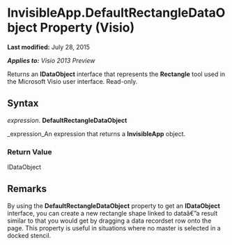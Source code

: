 
# InvisibleApp.DefaultRectangleDataObject Property (Visio)

 **Last modified:** July 28, 2015

 _**Applies to:** Visio 2013 Preview_

Returns an  **IDataObject** interface that represents the **Rectangle** tool used in the Microsoft Visio user interface. Read-only.


## Syntax

 _expression_. **DefaultRectangleDataObject**

 _expression_An expression that returns a  **InvisibleApp** object.


### Return Value

IDataObject


## Remarks

By using the  **DefaultRectangleDataObject** property to get an **IDataObject** interface, you can create a new rectangle shape linked to dataâ€”a result similar to that you would get by dragging a data recordset row onto the page. This property is useful in situations where no master is selected in a docked stencil.

